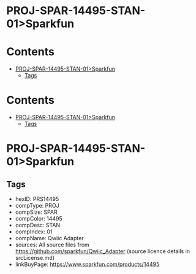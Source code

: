 
PROJ-SPAR-14495-STAN-01>Sparkfun
================================

Contents
========

* [PROJ-SPAR-14495-STAN-01>Sparkfun](#proj-spar-14495-stan-01sparkfun)
	* [Tags](#tags)

Contents
========

* [PROJ-SPAR-14495-STAN-01>Sparkfun](#proj-spar-14495-stan-01sparkfun)
	* [Tags](#tags)

# PROJ-SPAR-14495-STAN-01>Sparkfun

## Tags

- hexID: PRS14495
- oompType: PROJ
- oompSize: SPAR
- oompColor: 14495
- oompDesc: STAN
- oompIndex: 01
- oompName: Qwiic Adapter
- sources: All source files from https://github.com/sparkfun/Qwiic_Adapter (source licence details in srcLicense.md)
- linkBuyPage: https://www.sparkfun.com/products/14495
